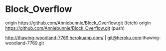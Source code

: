 Block_Overflow
==============
origin	https://github.com/Anniebunnie/Block_Overflow.git (fetch)
origin	https://github.com/Anniebunnie/Block_Overflow.git (push)

http://thawing-woodland-7769.herokuapp.com/ | git@heroku.com:thawing-woodland-7769.git
